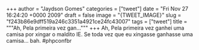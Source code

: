 
+++
author = "Jaydson Gomes"
categories = ["tweet"]
date = "Fri Nov 27 16:24:20 +0000 2009"
draft = false
image = "{TWEET_IMAGE}"
slug = "f243b86e9dff519a246c3351a4921ce24fc43007"
tags = ["tweet"]
title = """Ah, Pela primeira vez gan..."""
+++
Ah, Pela primeira vez ganhei uma camisa por xingar o maldito IE. Se toda vez que eu xingasse ganhasse uma camisa... bah. #phpconfbr
